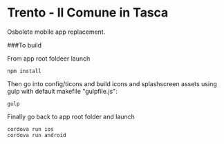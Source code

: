 Trento - Il Comune in Tasca
===========================

Osbolete mobile app replacement.

###To build

From app root foldeer launch

    npm install

Then go into config/ticons and build icons and splashscreen assets using gulp with default makefile "gulpfile.js":

    gulp

Finally go back to app root folder and launch

    cordova run ios
    cordova run android

